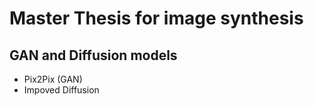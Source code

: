 # Master Thesis for image synthesis 

## GAN and Diffusion models 
- Pix2Pix (GAN)
- Impoved Diffusion
